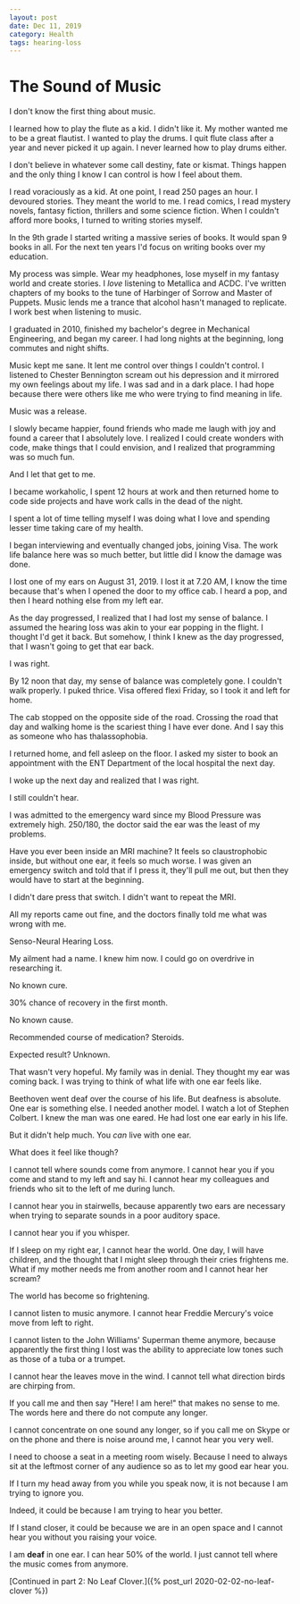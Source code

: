 ```yaml
---
layout: post
date: Dec 11, 2019
category: Health
tags: hearing-loss
---
```

# The Sound of Music

I don't know the first thing about music.

I learned how to play the flute as a kid. I didn't like it. My mother wanted me
to be a great flautist. I wanted to play the drums. I quit flute class after a
year and never picked it up again. I never learned how to play drums either.

I don't believe in whatever some call destiny, fate or kismat. Things happen and
the only thing I know I can control is how I feel about them.

I read voraciously as a kid. At one point, I read 250 pages an hour. I devoured
stories. They meant the world to me. I read comics, I read mystery novels,
fantasy fiction, thrillers and some science fiction. When I couldn't afford more
books, I turned to writing stories myself.

In the 9th grade I started writing a massive series of books. It would span 9
books in all. For the next ten years I'd focus on writing books over my
education.

My process was simple. Wear my headphones, lose myself in my fantasy world and
create stories. I *love* listening to Metallica and ACDC. I've written chapters
of my books to the tune of Harbinger of Sorrow and Master of Puppets. Music
lends me a trance that alcohol hasn't managed to replicate. I work best when
listening to music.

I graduated in 2010, finished my bachelor's degree in Mechanical Engineering,
and began my career. I had long nights at the beginning, long commutes and night
shifts.

Music kept me sane. It lent me control over things I couldn't control. I
listened to Chester Bennington scream out his depression and it mirrored my own
feelings about my life. I was sad and in a dark place. I had hope because there
were others like me who were trying to find meaning in life.

Music was a release.

I slowly became happier, found friends who made me laugh with joy and found a
career that I absolutely love. I realized I could create wonders with code, make
things that I could envision, and I realized that programming was so much fun.

And I let that get to me.

I became workaholic, I spent 12 hours at work and then returned home to code
side projects and have work calls in the dead of the night.

I spent a lot of time telling myself I was doing what I love and spending lesser
time taking care of my health.

I began interviewing and eventually changed jobs, joining Visa. The work life
balance here was so much better, but little did I know the damage was done.

I lost one of my ears on August 31, 2019. I lost it at 7.20 AM, I know the time
because that's when I opened the door to my office cab. I heard a pop, and then
I heard nothing else from my left ear.

As the day progressed, I realized that I had lost my sense of balance. I assumed
the hearing loss was akin to your ear popping in the flight. I thought I'd get
it back. But somehow, I think I knew as the day progressed, that I wasn't going
to get that ear back.

I was right.

By 12 noon that day, my sense of balance was completely gone. I couldn't walk
properly. I puked thrice. Visa offered flexi Friday, so I took it and left for
home.

The cab stopped on the opposite side of the road. Crossing the road that day and
walking home is the scariest thing I have ever done. And I say this as someone
who has thalassophobia.

I returned home, and fell asleep on the floor. I asked my sister to book an
appointment with the ENT Department of the local hospital the next day.

I woke up the next day and realized that I was right.

I still couldn't hear.

I was admitted to the emergency ward since my Blood Pressure was extremely high.
250/180, the doctor said the ear was the least of my problems.

Have you ever been inside an MRI machine? It feels so claustrophobic inside, but
without one ear, it feels so much worse. I was given an emergency switch and
told that if I press it, they'll pull me out, but then they would have to start
at the beginning.

I didn't dare press that switch. I didn't want to repeat the MRI.

All my reports came out fine, and the doctors finally told me what was wrong
with me.

Senso-Neural Hearing Loss.

My ailment had a name. I knew him now. I could go on overdrive in researching
it.

No known cure.

30% chance of recovery in the first month.

No known cause.

Recommended course of medication? Steroids.

Expected result? Unknown.

That wasn't very hopeful. My family was in denial. They thought my ear was
coming back. I was trying to think of what life with one ear feels like.

Beethoven went deaf over the course of his life. But deafness is absolute. One
ear is something else. I needed another model. I watch a lot of Stephen Colbert.
I knew the man was one eared. He had lost one ear early in his life.

But it didn't help much. You *can* live with one ear.

What does it feel like though?

I cannot tell where sounds come from anymore. I cannot hear you if you come and
stand to my left and say hi. I cannot hear my colleagues and friends who sit to
the left of me during lunch.

I cannot hear you in stairwells, because apparently two ears are necessary when
trying to separate sounds in a poor auditory space.

I cannot hear you if you whisper.

If I sleep on my right ear, I cannot hear the world. One day, I will have
children, and the thought that I might sleep through their cries frightens me.
What if my mother needs me from another room and I cannot hear her scream?

The world has become so frightening.

I cannot listen to music anymore. I cannot hear Freddie Mercury's voice move
from left to right.

I cannot listen to the John Williams' Superman theme anymore, because apparently
the first thing I lost was the ability to appreciate low tones such as those of
a tuba or a trumpet.

I cannot hear the leaves move in the wind. I cannot tell what direction birds
are chirping from.

If you call me and then say "Here! I am here!" that makes no sense to me. The
words here and there do not compute any longer.

I cannot concentrate on one sound any longer, so if you call me on Skype or on
the phone and there is noise around me, I cannot hear you very well.

I need to choose a seat in a meeting room wisely. Because I need to always sit
at the leftmost corner of any audience so as to let my good ear hear you.

If I turn my head away from you while you speak now, it is not because I am
trying to ignore you.

Indeed, it could be because I am trying to hear you better.

If I stand closer, it could be because we are in an open space and I cannot hear
you without you raising your voice.

I am **deaf** in one ear. I can hear 50% of the world. I just cannot tell where
the music comes from anymore.

[Continued in part 2: No Leaf Clover.]({% post_url 2020-02-02-no-leaf-clover %})
